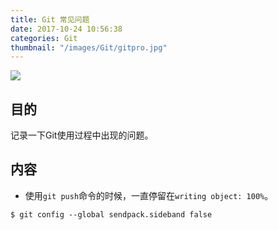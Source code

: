 ```yaml
---
title: Git 常见问题
date: 2017-10-24 10:56:38
categories: Git
thumbnail: "/images/Git/gitpro.jpg"
---
```

![](/images/Git/gitpro.jpg)

## 目的
记录一下Git使用过程中出现的问题。

<!--more-->

## 内容

+ 使用`git push`命令的时候，一直停留在`writing object: 100%`。
```shell
$ git config --global sendpack.sideband false
```
